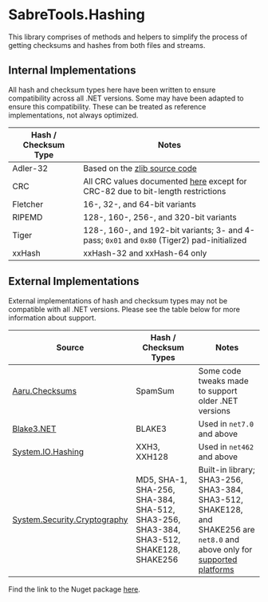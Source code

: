 # SabreTools.Hashing

This library comprises of methods and helpers to simplify the process of getting checksums and hashes from both files and streams.

## Internal Implementations

All hash and checksum types here have been written to ensure compatibility across all .NET versions. Some may have been adapted to ensure this compatibility. These can be treated as reference implementations, not always optimized.

| Hash / Checksum Type | Notes |
| --- | --- |
| Adler-32 | Based on the [zlib source code](https://github.com/madler/zlib/blob/v1.2.11/adler32.c) |
| CRC | All CRC values documented [here](https://reveng.sourceforge.io/crc-catalogue/all.htm) except for CRC-82 due to bit-length restrictions |
| Fletcher | 16-, 32-, and 64-bit variants |
| RIPEMD | 128-, 160-, 256-, and 320-bit variants |
| Tiger | 128-, 160-, and 192-bit variants; 3- and 4-pass; `0x01` and `0x80` (Tiger2) pad-initialized |
| xxHash | xxHash-32 and xxHash-64 only |

## External Implementations

External implementations of hash and checksum types may not be compatible with all .NET versions. Please see the table below for more information about support.

| Source | Hash / Checksum Types | Notes |
| --- | --- | --- |
| [Aaru.Checksums](https://github.com/aaru-dps/Aaru.Checksums) | SpamSum | Some code tweaks made to support older .NET versions |
| [Blake3.NET](https://github.com/xoofx/Blake3.NET) | BLAKE3 | Used in `net7.0` and above |
| [System.IO.Hashing](https://www.nuget.org/packages/System.IO.Hashing) | XXH3, XXH128 | Used in `net462` and above |
| [System.Security.Cryptography](https://learn.microsoft.com/en-us/dotnet/api/system.security.cryptography) | MD5, SHA-1, SHA-256, SHA-384, SHA-512, SHA3-256, SHA3-384, SHA3-512, SHAKE128, SHAKE256 | Built-in library; SHA3-256, SHA3-384, SHA3-512, SHAKE128, and SHAKE256 are `net8.0` and above only for [supported platforms](https://learn.microsoft.com/en-us/dotnet/standard/security/cross-platform-cryptography) |

Find the link to the Nuget package [here](https://www.nuget.org/packages/SabreTools.Hashing).
